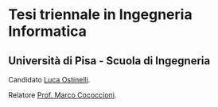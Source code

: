 # Tesi triennale in Ingegneria Informatica

## Università di Pisa - Scuola di Ingegneria

Candidato [Luca Ostinelli](http://lucaosti.github.io).

Relatore [Prof. Marco Cococcioni](http://docenti.ing.unipi.it/m.cococcioni/).
